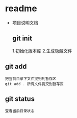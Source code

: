 # readme

+ 项目说明文档
  ## git init
    1.初始化版本库
    2.生成隐藏文件
## git add
    把当前目录下文件提到到暂存区
    git add . 所有文件提交到暂存区
## git status
    查看当前目录状态
